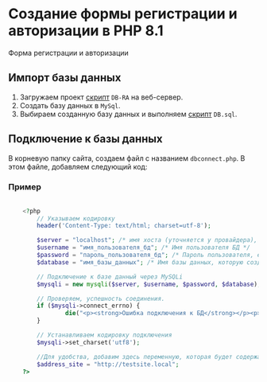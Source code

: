 # Создание формы регистрации и авторизации в PHP 8.1
Форма регистрации и авторизации

<h2>Импорт базы данных</h2>

  1. Загружаем проект [скрипт](/RA-php-no-db-connector/DB.sql) `DB-RA` на веб-сервер. 
  2. Создать базу данных в `MySql`. 
  3. Выбираем созданную базу данных и выполняем [скрипт](/RA-php-no-db-connector/DB.sql) `DB.sql`.


<h2>Подключение к базы данных</h2>


  В корневую папку сайта, создаем файл с названием `dbconnect.php`. В этом файле, добавляем следующий код:
  
  ### Пример

```php
  
    <?php
        // Указываем кодировку
        header('Content-Type: text/html; charset=utf-8');

        $server = "localhost"; /* имя хоста (уточняется у провайдера), если работаем на локальном сервере, то указываем localhost */
        $username = "имя_пользователя_бд"; /* Имя пользователя БД */
        $password = "пароль_пользователя_бд"; /* Пароль пользователя, если у пользователя нет пароля то, оставляем пустым */
        $database = "имя_базы_данных"; /* Имя базы данных, которую создали */

        // Подключение к базе данный через MySQLi
        $mysqli = new mysqli($server, $username, $password, $database);

        // Проверяем, успешность соединения. 
        if ($mysqli->connect_errno) {
                die("<p><strong>Ошибка подключения к БД</strong></p><p><strong>Код ошибки: </strong> ". $mysqli->connect_errno ." </p><p><strong>Описание ошибки:</strong> ".$mysqli->connect_error."</p>");
        }

        // Устанавливаем кодировку подключения
        $mysqli->set_charset('utf8');

        //Для удобства, добавим здесь переменную, которая будет содержать название нашего сайта
        $address_site = "http://testsite.local";
    ?>
  ```

